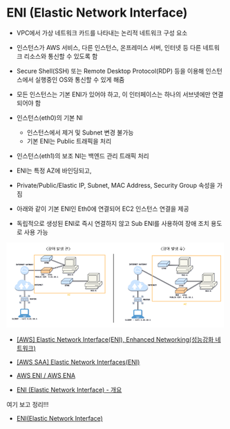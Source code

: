 # ENI (Elastic Network Interface)
- VPC에서 가상 네트워크 카드를 나타내는 논리적 네트워크 구성 요소
- 인스턴스가 AWS 서비스, 다른 인스턴스, 온프레미스 서버, 인터넷 등 다른 네트워크 리소스와 통신할 수 있도록 함
- Secure Shell(SSH) 또는 Remote Desktop Protocol(RDP) 등을 이용해 인스턴스에서 실행중인 OS와 통신할 수 있게 해줌
- 모든 인스턴스는 기본 ENI가 있어야 하고, 이 인터페이스는 하나의 서브넷에만 연결되어야 함
- 인스턴스(eth0)의 기본 NI
  - 인스턴스에서 제거 및 Subnet 변경 불가능
  - 기본 ENI는 Public 트래픽을 처리
- 인스턴스(eth1)의 보조 NI는 백엔드 관리 트래픽 처리

- ENI는 특정 AZ에 바인딩되고,
- Private/Public/Elastic IP, Subnet, MAC Address, Security Group 속성을 가짐
- 아래와 같이 기본 ENI인 Eth0에 연결되어 EC2 인스턴스 연결을 제공
- 독립적으로 생성된 ENI로 즉시 연결하지 않고 Sub ENI를 사용하여 장애 조치 용도로 사용 가능

![alt text](../images/cloud/eni_1.png)



- [[AWS] Elastic Network Interface(ENI), Enhanced Networking(성능강화 네트워크)](https://kimjingo.tistory.com/197)
- [[AWS SAA] Elastic Network Interfaces(ENI)](https://velog.io/@jungmyeong96/AWS-SAA-Elastic-Network-InterfacesENI)
- [AWS ENI / AWS ENA](https://blog.naver.com/barampull2/223249639927?trackingCode=rss)


- [ENI (Elastic Network Interface) - 개요](https://ssunw.tistory.com/entry/EC2-SSA-Level-ENI-Elastic-Network-Interface-%EA%B0%9C%EC%9A%94)



여기 보고 정리!!!
- [ENI(Elastic Network Interface)](https://tadaiswhatever.tistory.com/m/396)
